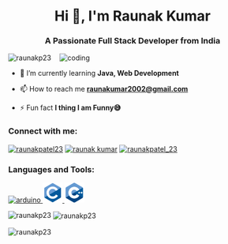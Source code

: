 
<h1 align="center">Hi 👋, I'm Raunak Kumar</h1>
<h3 align="center">A Passionate Full Stack Developer from India</h3>

<img align="right" alt="coding" width="400" src="https://user-images.githubusercontent.com/55389276/140866485-8fb1c876-9a8f-4d6a-98dc-08c4981eaf70.gif">

<p align="left"> <img src="https://komarev.com/ghpvc/?username=raunakp23&label=Profile%20views&color=0e75b6&style=flat" alt="raunakp23" /> </p>

- 🌱 I’m currently learning **Java, Web Development**

- 📫 How to reach me **raunakumar2002@gmail.com**

- ⚡ Fun fact **I thing I am Funny😅**

<h3 align="left">Connect with me:</h3>
<p align="left">
<a href="https://twitter.com/raunakpatel23" target="blank"><img align="center" src="https://raw.githubusercontent.com/rahuldkjain/github-profile-readme-generator/master/src/images/icons/Social/twitter.svg" alt="raunakpatel23" height="30" width="40" /></a>
<a href="https://linkedin.com/in/raunak kumar" target="blank"><img align="center" src="https://raw.githubusercontent.com/rahuldkjain/github-profile-readme-generator/master/src/images/icons/Social/linked-in-alt.svg" alt="raunak kumar" height="30" width="40" /></a>
<a href="https://instagram.com/raunakpatel_23" target="blank"><img align="center" src="https://raw.githubusercontent.com/rahuldkjain/github-profile-readme-generator/master/src/images/icons/Social/instagram.svg" alt="raunakpatel_23" height="30" width="40" /></a>
</p>

<h3 align="left">Languages and Tools:</h3>
<p align="left"> <a href="https://www.arduino.cc/" target="_blank" rel="noreferrer"> <img src="https://cdn.worldvectorlogo.com/logos/arduino-1.svg" alt="arduino" width="40" height="40"/> </a> <a href="https://www.cprogramming.com/" target="_blank" rel="noreferrer"> <img src="https://raw.githubusercontent.com/devicons/devicon/master/icons/c/c-original.svg" alt="c" width="40" height="40"/> </a> <a href="https://www.w3schools.com/cpp/" target="_blank" rel="noreferrer"> <img src="https://raw.githubusercontent.com/devicons/devicon/master/icons/cplusplus/cplusplus-original.svg" alt="cplusplus" width="40" height="40"/> </a> </p>

<p><img align="left" src="https://github-readme-stats.vercel.app/api/top-langs?username=raunakp23&show_icons=true&locale=en&layout=compact" alt="raunakp23" /></p>

<p>&nbsp;<img align="center" src="https://github-readme-stats.vercel.app/api?username=raunakp23&show_icons=true&locale=en" alt="raunakp23" /></p>

<p><img align="center" src="https://github-readme-streak-stats.herokuapp.com/?user=raunakp23&" alt="raunakp23" /></p>
